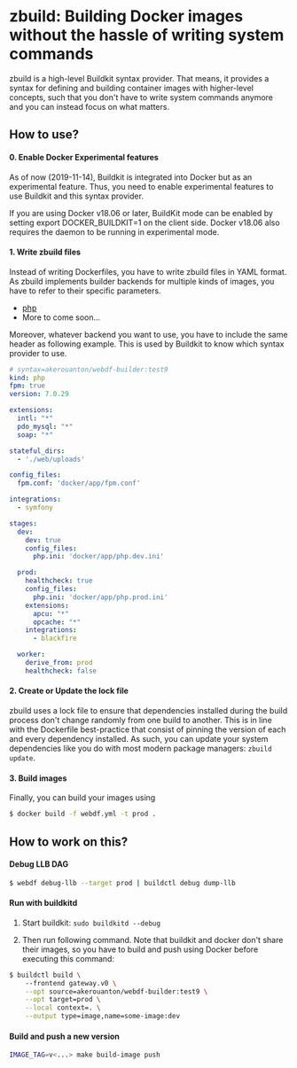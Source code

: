 # zbuild: Building Docker images without the hassle of writing system commands

zbuild is a high-level Buildkit syntax provider. That means, it provides
a syntax for defining and building container images with higher-level concepts,
such that you don't have to write system commands anymore and you can instead
focus on what matters.

## How to use?

#### 0. Enable Docker Experimental features

As of now (2019-11-14), Buildkit is integrated into Docker but as an
experimental feature. Thus, you need to enable experimental features to use
Buildkit and this syntax provider.

If you are using Docker v18.06 or later, BuildKit mode can be enabled by
setting export DOCKER_BUILDKIT=1 on the client side. Docker v18.06 also
requires the daemon to be running in experimental mode.

#### 1. Write zbuild files

Instead of writing Dockerfiles, you have to write zbuild files in YAML format.
As zbuild implements builder backends for multiple kinds of images, you have to
refer to their specific parameters.

* [php](docs/php-parameters.md)
* More to come soon...

Moreover, whatever backend you want to use, you have to include the same header
as following example. This is used by Buildkit to know which syntax provider to use.

```yaml
# syntax=akerouanton/webdf-builder:test9
kind: php
fpm: true
version: 7.0.29

extensions:
  intl: "*"
  pdo_mysql: "*"
  soap: "*"

stateful_dirs:
  - './web/uploads'

config_files:
  fpm.conf: 'docker/app/fpm.conf'

integrations:
  - symfony

stages:
  dev:
    dev: true
    config_files:
      php.ini: 'docker/app/php.dev.ini'

  prod:
    healthcheck: true
    config_files:
      php.ini: 'docker/app/php.prod.ini'
    extensions:
      apcu: "*"
      opcache: "*"
    integrations:
      - blackfire

  worker:
    derive_from: prod
    healthcheck: false
```

#### 2. Create or Update the lock file

zbuild uses a lock file to ensure that dependencies installed during the build
process don't change randomly from one build to another. This is in line with
the Dockerfile best-practice that consist of pinning the version of each and
every dependency installed. As such, you can update your system dependencies
like you do with most modern package managers: `zbuild update`.

#### 3. Build images

Finally, you can build your images using

```bash
$ docker build -f webdf.yml -t prod .
```

## How to work on this?

#### Debug LLB DAG

```bash
$ webdf debug-llb --target prod | buildctl debug dump-llb
```

#### Run with buildkitd

1. Start buildkit: `sudo buildkitd --debug`

2. Then run following command. Note that buildkit and docker don't share their
images, so you have to build and push using Docker before executing this command:

```bash
$ buildctl build \                         
    --frontend gateway.v0 \
    --opt source=akerouanton/webdf-builder:test9 \
    --opt target=prod \
    --local context=. \
    --output type=image,name=some-image:dev
```

#### Build and push a new version

```bash
IMAGE_TAG=v<...> make build-image push
```
